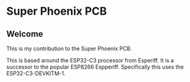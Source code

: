 # Super Phoenix PCB
## Welcome
This is my contribution to the Super Phoenix PCB.

This is based around the ESP32-C3 processor from Esperiff.  It is a successor to the popular ESP8266 Espperiff.  Specifically this uses the ESP32-C3-DEVKITM-1.
